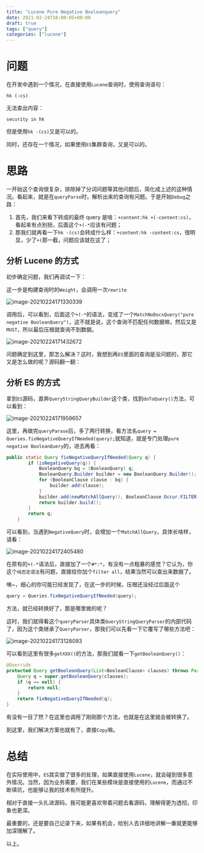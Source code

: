 ```yaml
---
title: "Lucene Pure Negative Booleanquery"
date: 2021-02-24T16:00:05+08:00
draft: true
tags: ["query"]
categories: ["lucene"]
---
```


# 问题

在开发中遇到一个情况，在直接使用``Lucene``查询时，使用查询语句：

```
hk (-cs)
```

无法查出内容：

```
security in hk
```

但是使用``hk -(cs)``又是可以的。

同时，还存在一个情况，如果使用``ES``集群查询，又是可以的。

# 思路

一开始这个查询很复杂，排除掉了分词问题等其他问题后，简化成上述的这种情况。看起来，就是在``queryParse``时，解析出来的查询有问题。于是开始``Debug``之路：

1. 首先，我们来看下转成的最终 query 是啥：``+content:hk +(-content:cs)``，看起来有点别扭，后面这个``+(-*``应该有问题；
2. 那我们就再看一下``hk -(cs)``会转成什么样：``+content:hk -content:cs``，很明显，少了``+(``那一截，问题应该就在这了；

## 分析 Lucene 的方式

初步确定问题，我们再调试一下：

这一步是构建查询时的``Weight``，会调用一次``rewrite``

![image-20210224171330339](http://img.honlyc.com/image-20210224171330339.png)

调用后，可以看到，后面这个``+(-*``的语法，变成了一个``MatchNoDocsQuery("pure negative BooleanQuery")``，这不就是说，这个查询不匹配任何数据嘛，然后又是``MUST``，所以最后压根就查询不到数据。

![image-20210224171432672](http://img.honlyc.com/image-20210224171432672.png)

问题确定到这里，那怎么解决？这时，我想到再``ES``里面的查询是没问题的，那它又是怎么做的呢？源码翻一翻：

## 分析 ES 的方式

拿到``ES``源码，直奔``QueryStringQueryBuilder``这个类，找到``doToQuery()``方法，可以看到：

![image-20210224171959657](http://img.honlyc.com/image-20210224171959657.png)

这里，再做完``queryParase``后，多了两行转换，看方法名``query = Queries.fixNegativeQueryIfNeeded(query);``就知道，就是专门处理``pure negative BooleanQuery``的，进去再看：

```java
public static Query fixNegativeQueryIfNeeded(Query q) {
        if (isNegativeQuery(q)) {
            BooleanQuery bq = (BooleanQuery) q;
            BooleanQuery.Builder builder = new BooleanQuery.Builder();
            for (BooleanClause clause : bq) {
                builder.add(clause);
            }
            builder.add(newMatchAllQuery(), BooleanClause.Occur.FILTER);
            return builder.build();
        }
        return q;
    }
```

可以看到，当遇到``NegativeQuery``时，会增加一个``MatchAllQuery``，具体长啥样，请看：

![image-20210224172405480](http://img.honlyc.com/image-20210224172405480.png)

在原有的``+(-*``语法后，直接加了一个``#*:*``，有没有一点粗暴的感觉？它认为，你这个``纯否定语法``有问题，直接给你加个``filter all``，结果当然可以查出来数据了。

咦~，细心的你可能已经发现了，在这一步的时候，压根还没经过后面这个

```java
query = Queries.fixNegativeQueryIfNeeded(query);
```

方法，就已经转换好了，那是哪里做的呢？

这时，我们就得看这个``queryParser``具体类``QueryStringQueryParser``的内部代码了，因为这个类继承了``QueryParser``，那我们可以先看一下它覆写了哪些方法吧：

![image-20210224173128093](http://img.honlyc.com/image-20210224173128093.png)

可以看到这里有很多``getXXX()``的方法，那我们就看一下``getBooleanQuery()``：

```java
@Override
protected Query getBooleanQuery(List<BooleanClause> clauses) throws ParseException {
    Query q = super.getBooleanQuery(clauses);
    if (q == null) {
        return null;
    }
    return fixNegativeQueryIfNeeded(q);
}
```

有没有一目了然？在这里也调用了刚刚那个方法，也就是在这里就会被转换了。

到这里，我们解决方案也就有了，直接``Copy``嘛。

# 总结

在实际使用中，``ES``其实做了很多的处理，如果直接使用``Lucene``，就会碰到很多意外情况。当然，因为业务需要，我们在某些模块是直接使用的``Lucene``，而通过不断填坑，也能够让我的技术有所提升。

相对于直接一头扎进源码，我可能更喜欢带着问题去看源码，理解得更为透彻，印象也更深。

最重要的，还是要自己记录下来，如果有机会，给别人去详细地讲解一番就更能够加深理解了。

以上。